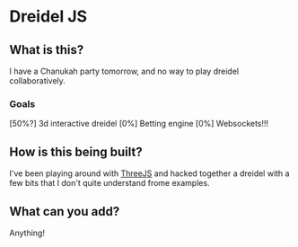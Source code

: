 # Dreidel JS


## What is this?
I have a Chanukah party tomorrow, and no way to play dreidel collaboratively. 

### Goals
[50%?] 3d interactive dreidel
[0%] Betting engine
[0%] Websockets!!!

## How is this being built?
I've been playing around with [ThreeJS](https://threejs.org/) and hacked together a dreidel with a few bits that I don't quite understand frome examples.

## What can you add?
Anything!
